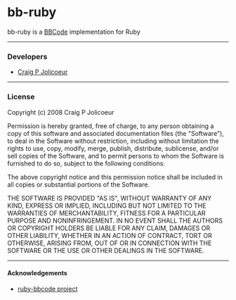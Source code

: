 # bb-ruby

bb-ruby is a [BBCode](http://www.bbcode.org) implementation for Ruby

---

### Developers

* [Craig P Jolicoeur](http://github.com/cpjolicoeur)

---

### License

Copyright (c) 2008 Craig P Jolicoeur 

Permission is hereby granted, free of charge, to any person obtaining a copy
of this software and associated documentation files (the "Software"), to deal
in the Software without restriction, including without limitation the rights
to use, copy, modify, merge, publish, distribute, sublicense, and/or sell
copies of the Software, and to permit persons to whom the Software is
furnished to do so, subject to the following conditions:

The above copyright notice and this permission notice shall be included in
all copies or substantial portions of the Software.

THE SOFTWARE IS PROVIDED "AS IS", WITHOUT WARRANTY OF ANY KIND, EXPRESS OR
IMPLIED, INCLUDING BUT NOT LIMITED TO THE WARRANTIES OF MERCHANTABILITY,
FITNESS FOR A PARTICULAR PURPOSE AND NONINFRINGEMENT. IN NO EVENT SHALL THE
AUTHORS OR COPYRIGHT HOLDERS BE LIABLE FOR ANY CLAIM, DAMAGES OR OTHER
LIABILITY, WHETHER IN AN ACTION OF CONTRACT, TORT OR OTHERWISE, ARISING FROM,
OUT OF OR IN CONNECTION WITH THE SOFTWARE OR THE USE OR OTHER DEALINGS IN
THE SOFTWARE.

---

#### Acknowledgements

* [ruby-bbcode project](http://code.google.com/p/ruby-bbcode/)